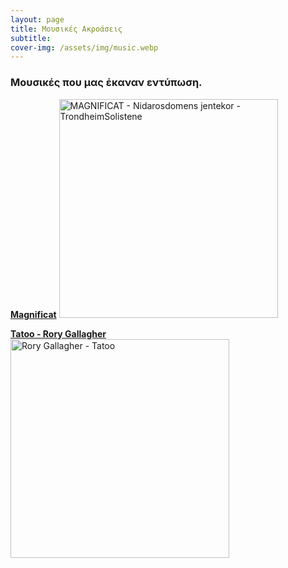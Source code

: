 ```yaml
---
layout: page
title: Μουσικές Ακροάσεις
subtitle:
cover-img: /assets/img/music.webp
---
```


<p style="text-align:center;">
 <h3> Μουσικές που μας έκαναν εντύπωση. </h3>
</p>


<p style="text-align:left;">
 <a href="https://sgmsc.github.io/site/assets/music/2l_maginficat"><strong>Magnificat</strong></a> 
 <a href="https://sgmsc.github.io/site/assets/music/2l_maginficat">
  <img src="https://sgmsc.github.io/site/assets/img/magn_cover.jpg" alt="MAGNIFICAT - Nidarosdomens jentekor - TrondheimSolistene" style="width:350px;height:350px;"></a>
</p>

<p>  
</p>

<p style="text-align:left;">
 <a href="https://sgmsc.github.io/site/assets/music/tatoo"><strong>Tatoo - Rory Gallagher</strong></a> 
 <a href="https://sgmsc.github.io/site/assets/music/tatoo">
   <img src="https://sgmsc.github.io/site/assets/img/tatoo_cover.webp" alt="Rory Gallagher - Tatoo" style="width:350px;height:350px;"></a>
</p>

<p>  
</p>
 
